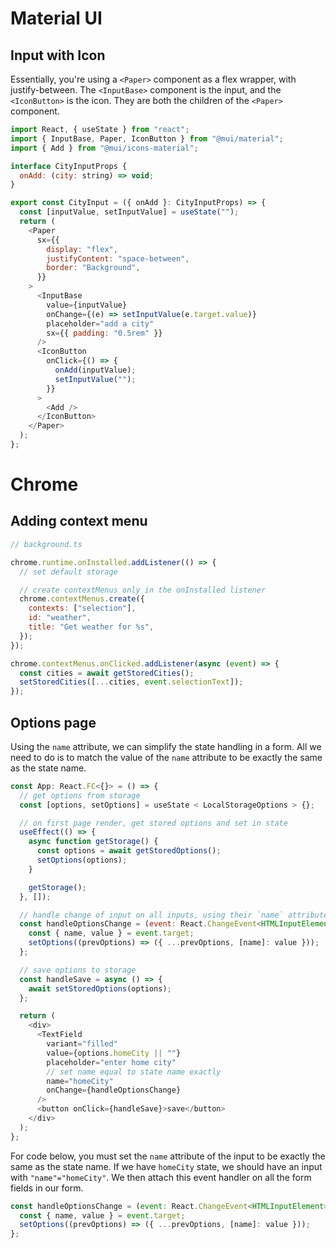 # Material UI

## Input with Icon

Essentially, you're using a `<Paper>` component as a flex wrapper, with justify-between. The `<InputBase>` component is the input, and the `<IconButton>` is the icon. They are both the children of the `<Paper>` component.

```javascript
import React, { useState } from "react";
import { InputBase, Paper, IconButton } from "@mui/material";
import { Add } from "@mui/icons-material";

interface CityInputProps {
  onAdd: (city: string) => void;
}

export const CityInput = ({ onAdd }: CityInputProps) => {
  const [inputValue, setInputValue] = useState("");
  return (
    <Paper
      sx={{
        display: "flex",
        justifyContent: "space-between",
        border: "Background",
      }}
    >
      <InputBase
        value={inputValue}
        onChange={(e) => setInputValue(e.target.value)}
        placeholder="add a city"
        sx={{ padding: "0.5rem" }}
      />
      <IconButton
        onClick={() => {
          onAdd(inputValue);
          setInputValue("");
        }}
      >
        <Add />
      </IconButton>
    </Paper>
  );
};
```

# Chrome

## Adding context menu

```javascript
// background.ts

chrome.runtime.onInstalled.addListener(() => {
  // set default storage

  // create contextMenus only in the onInstalled listener
  chrome.contextMenus.create({
    contexts: ["selection"],
    id: "weather",
    title: "Get weather for %s",
  });
});
```

```javascript
chrome.contextMenus.onClicked.addListener(async (event) => {
  const cities = await getStoredCities();
  setStoredCities([...cities, event.selectionText]);
});
```

## Options page

Using the `name` attribute, we can simplify the state handling in a form. All we need to do is to match the value of the `name` attribute to be exactly the same as the state name.

```javascript
const App: React.FC<{}> = () => {
  // get options from storage
  const [options, setOptions] = useState < LocalStorageOptions > {};

  // on first page render, get stored options and set in state
  useEffect(() => {
    async function getStorage() {
      const options = await getStoredOptions();
      setOptions(options);
    }

    getStorage();
  }, []);

  // handle change of input on all inputs, using their `name` attribute
  const handleOptionsChange = (event: React.ChangeEvent<HTMLInputElement>) => {
    const { name, value } = event.target;
    setOptions((prevOptions) => ({ ...prevOptions, [name]: value }));
  };

  // save options to storage
  const handleSave = async () => {
    await setStoredOptions(options);
  };

  return (
    <div>
      <TextField
        variant="filled"
        value={options.homeCity || ""}
        placeholder="enter home city"
        // set name equal to state name exactly
        name="homeCity"
        onChange={handleOptionsChange}
      />
      <button onClick={handleSave}>save</button>
    </div>
  );
};
```

For code below, you must set the `name` attribute of the input to be exactly the same as the state name. If we have `homeCity` state, we should have an input with `"name"="homeCity"`. We then attach this event handler on all the form fields in our form.

```javascript
const handleOptionsChange = (event: React.ChangeEvent<HTMLInputElement>) => {
  const { name, value } = event.target;
  setOptions((prevOptions) => ({ ...prevOptions, [name]: value }));
};
```
